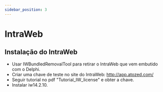 ```yaml
---
sidebar_position: 3
---
```


# IntraWeb

## Instalação do IntraWeb

- Usar IWBundledRemovalTool para retirar o IntraWeb que vem embutido com o Delphi.		
- Criar uma chave de teste no site do IntraWeb: http://app.atozed.com/ 
- Seguir tutorial no pdf "Tutorial_IW_license" e obter a chave.
- Instalar iw14.2.10.
